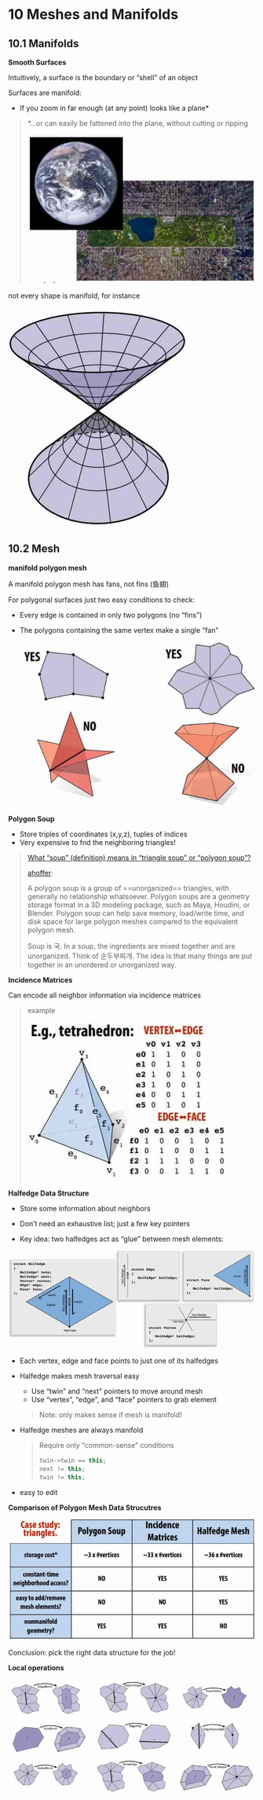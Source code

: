 # 10 Meshes and Manifolds

## 10.1 Manifolds

**Smooth Surfaces**

Intuitively, a surface is the boundary or “shell” of an object 

Surfaces are manifold:

- If you zoom in far enough (at any point) looks like a plane* 

> *…or can easily be fattened into the plane, without cutting or ripping 
>
> ![1544716983951](assets/1544716983951.jpg)

not every shape is manifold, for instance

![1544716911212](assets/1544716911212.jpg)

## 10.2 Mesh

**manifold polygon mesh**

A manifold polygon mesh has fans, not fins (鱼翅)

For polygonal surfaces just two easy conditions to check: 

- Every edge is contained in only two polygons (no “fins”) 

- The polygons containing the same vertex make a single “fan” 

  ![1544717219704](assets/1544717219704.jpg)

**Polygon Soup**

- Store triples of coordinates (x,y,z), tuples of indices 
- Very expensive to fnd the neighboring triangles! 

> [What “soup” (definition) means in “triangle soup” or “polygon soup”?](https://stackoverflow.com/questions/24792749/what-soup-definition-means-in-triangle-soup-or-polygon-soup)
>
> [ahoffer](https://stackoverflow.com/users/290962/ahoffer):
>
> A polygon soup is a group of ==unorganized== triangles, with generally no relationship whatsoever. Polygon soups are a geometry storage format in a 3D modeling package, such as Maya, Houdini, or Blender. Polygon soup can help save memory, load/write time, and disk space for large polygon meshes compared to the equivalent polygon mesh.
>
> Soup is 국. In a soup, the ingredients are mixed together and are unorganized. Think of 순두부찌개. The idea is that many things are put together in an unordered or unorganized way. 

**Incidence Matrices**

Can encode all neighbor information via incidence matrices 

> example
>
> ![1544759730395](assets/1544759730395.jpg)

**Halfedge Data Structure**

- Store some information about neighbors 

- Don’t need an exhaustive list; just a few key pointers 

- Key idea: two halfedges act as “glue” between mesh elements: 

![1544717656289](assets/1544717656289.jpg)

- Each vertex, edge and face points to just one of its halfedges 

- Halfedge makes mesh traversal easy 

  - Use “twin” and “next” pointers to move around mesh 
  - Use “vertex”, “edge”, and “face” pointers to grab element 

  > Note: only makes sense if mesh is manifold! 

- Halfedge meshes are always manifold 

  > Require only “common-sense” conditions
  >
  > ```c++
  > twin->twin == this;
  > next != this;
  > twin != this;
  > ```

- easy to edit

**Comparison of Polygon Mesh Data Strucutres**

![1544759765917](assets/1544759765917.jpg)

Conclusion: pick the right data structure for the job! 

**Local operations**

![1544759964608](assets/1544759964608.jpg)